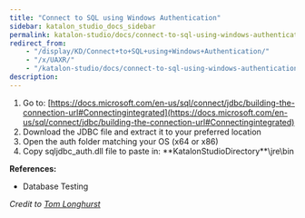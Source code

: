```yaml
---
title: "Connect to SQL using Windows Authentication" 
sidebar: katalon_studio_docs_sidebar
permalink: katalon-studio/docs/connect-to-sql-using-windows-authentication.html 
redirect_from:
    - "/display/KD/Connect+to+SQL+using+Windows+Authentication/"
    - "/x/UAXR/"
    - "/katalon-studio/docs/connect-to-sql-using-windows-authentication/"
description: 
---
```

1.  Go to: [https://docs.microsoft.com/en-us/sql/connect/jdbc/building-the-connection-url#Connectingintegrated](https://docs.microsoft.com/en-us/sql/connect/jdbc/building-the-connection-url#Connectingintegrated)
2.  Download the JDBC file and extract it to your preferred location
3.  Open the auth folder matching your OS (x64 or x86)
4.  Copy sqljdbc_auth.dll file to paste in: \*\*KatalonStudioDirectory\*\*\\jre\\bin

**References:**

*   Database Testing

_Credit to [Tom Longhurst](https://forum.katalon.com/discussion/6425/connect-to-sql-using-windows-authentication#Comment_14711)_